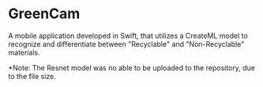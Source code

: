 # GreenCam

A mobile application developed in Swift, that utilizes a CreateML model  to recognize and differentiate between "Recyclable" and "Non-Recyclable" 
materials.

*Note:
  The Resnet model was no able to be uploaded to the repository, due to the file size.

